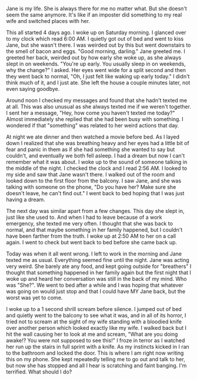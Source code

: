 Jane is my life. She is always there for me no matter what. But she doesn't seem the same anymore. It's like if an imposter did something to my real wife and switched places with her.

This all started 4 days ago. I woke up on Saturday morning. I glanced over to my clock which read 6:00 AM. I quietly got out of bed and went to kiss Jane, but she wasn't there. I was weirded out by this but went downstairs to the smell of bacon and eggs. 
"Good morning, darling." Jane greeted me. I greeted her back, weirded out by how early she woke up, as she always slept in on weekends.
"You're up early. You usually sleep in on weekends, why the change?" I asked. Her eyes went wide for a split second and then they went back to normal,
"Oh, I just felt like waking up early today." I didn't think much of it, and I just ate. She left the house a couple minutes later, not even saying goodbye.

Around noon I checked my messages and found that she hadn't texted me at all. This was also unusual as she always texted me if we weren't together. I sent her a message, "Hey, how come you haven't texted me today?" Almost immediately she replied that she had been busy with something. I wondered if that "something" was related to her weird actions that day.

At night we ate dinner and then watched a movie before  bed. As I layed down I realized that she was breathing heavy and her eyes had a little bit of fear and panic in them as if she had something she wanted to say but couldn't, and eventually we both fell asleep. I had a dream but now I can't remember what it was about. I woke up to the sound of someone talking in the middle of the night. I checked the clock and I read 2:56 AM. I looked to my side and saw that Jane wasn't there. I walked out of the room and looked down to the first floor from the balcony. I saw Jane, and she was talking with someone on the phone, "Do you have her? Make sure she doesn't leave, he can't find out." I went back to bed hoping that I was just having a dream.

The next day was similar apart from a few changes. This day she slept in, just like she used to. And when I had to leave because of a work emergency, she texted me very often. I thought that she was back to normal, and that maybe something in her family happened, but I couldn't have been farther from the truth. I woke up at 2:50 AM to her on a call again. I went to check but went back to bed before she came back up. 

Today was when it all went wrong. I left to work in the morning and Jane texted me as usual. Everything seemed fine until the night. Jane was acting very weird. She barely ate any food, and kept going outside for "breathers" I thought that something happened in her family again but the first night that I woke up and heard her conversation was still in the back of my mind. Who was "She?". We went to bed after a while and I was hoping that whatever was going on would just stop and that I could have MY Jane back, but the worst was yet to come.

 I woke up to a 1 second shrill scream before silence. I jumped out of bed and quietly went to the balcony to see what it was, and in all of its horror, I tried not to scream at the sight of my wife standing with a bloodied knife over another person which looked exactly like my wife. I walked back but I hit the wall causing her to look at me and scream, "What are you doing awake!? You were not supposed to see this!" I froze in terror as I watched  her run up the stairs in full sprint with a knife. As my instincts kicked in I ran to the bathroom and locked the door. This is where I am right now writing this on my phone. She kept repeatedly telling me to go out and talk to her, but now she has stopped and all I hear is scratching and faint banging. I'm terrified. What should I do?